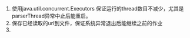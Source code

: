 1. 使用java.util.concurrent.Executors 保证运行的thread数目不减少，尤其是parserThread异常中止后能重启。
2. 保存已经读取的url到文件，保证系统异常退出后能继续之前的作业
3. 